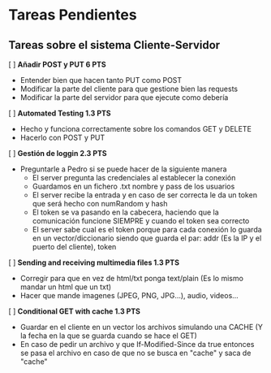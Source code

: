 # Tareas Pendientes

## Tareas sobre el sistema Cliente-Servidor

[ ] **Añadir POST y PUT 6 PTS**  

  - Entender bien que hacen tanto PUT como POST
  - Modificar la parte del cliente para que gestione bien las requests
  - Modificar la parte del servidor para que ejecute como debería

[ ] **Automated Testing 1.3 PTS** 

  - Hecho y funciona correctamente sobre los comandos GET y DELETE
  - Hacerlo con POST y PUT

[ ] **Gestión de loggin 2.3 PTS**

  - Preguntarle a Pedro si se puede hacer de la siguiente manera
    - El server pregunta las credenciales al establecer la conexión
    - Guardamos en un fichero .txt nombre y pass de los usuarios
    - El server recibe la entrada y en caso de ser correcta le da un token que será hecho con numRandom y hash
    - El token se va pasando en la cabecera, haciendo que la comunicación funcione SIEMPRE y cuando el token sea correcto
    - El server sabe cual es el token porque para cada conexión lo guarda en un vector/diccionario siendo que guarda el par: addr (Es la IP y el puerto del cliente), token

[ ] **Sending and receiving multimedia files 1.3 PTS**

  - Corregir para que en vez de html/txt ponga text/plain (Es lo mismo mandar un html que un txt)
  - Hacer que mande imagenes (JPEG, PNG, JPG...), audio, videos...


[ ] **Conditional GET with cache 1.3 PTS**

  - Guardar en el cliente en un vector los archivos simulando una CACHE (Y la fecha en la que se guarda cuando se hace el GET)
  - En caso de pedir un archivo y que If-Modified-Since da true entonces se pasa el archivo en caso de que no se busca en "cache" y saca de "cache"